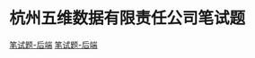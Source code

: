 # 杭州五维数据有限责任公司笔试题

[笔试题-后端](https://github.com/LuoMuyu/d5data/blob/main/Java/README.md) [笔试题-后端](https://github.com/LuoMuyu/d5data/blob/main/Python/README.md)